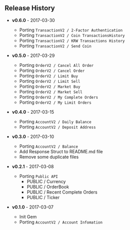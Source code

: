 ## Release History

* **v0.6.0** - 2017-03-30
  - Porting `TransactionV2 / 2-Factor Authentication`
  - Porting `TransactionV2 / Coin TransactionsHistory`
  - Porting `TransactionV2 / KRW Transactions History`
  - Porting `TransactionV2 / Send Coin`

* **v0.5.0** - 2017-03-29
  - Porting `OrderV2 / Cancel All Order`
  - Porting `OrderV2 / Cancel Order`
  - Porting `OrderV2 / Limit Buy`
  - Porting `OrderV2 / Limit Sell`
  - Porting `OrderV2 / Market Buy`
  - Porting `OrderV2 / Market Sell`
  - Porting `OrderV2 / My Complete Orders`
  - Porting `OrderV2 / My Limit Orders`


* **v0.4.0** - 2017-03-15
  - Porting `AccountV2 / Daily Balance`
  - Porting `AccountV2 / Deposit Address`

* **v0.3.0** - 2017-03-10
  - Porting `AccountV2 / Balance`
  - Add Response Struct to README.md file
  - Remove some duplicate files

* **v0.2.1** - 2017-03-08
  - Porting `Public API`
    - PUBLIC / Currency
    - PUBLIC / OrderBook
    - PUBLIC / Recent Complete Orders
    - PUBLIC / Ticker

* **v0.1.0** - 2017-03-07
  - Init Gem
  - Porting `AccountV2 / Account Infomation`
